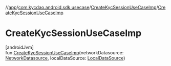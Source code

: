 //[app](../../../index.md)/[com.kycdao.android.sdk.usecase](../index.md)/[CreateKycSessionUseCaseImp](index.md)/[CreateKycSessionUseCaseImp](-create-kyc-session-use-case-imp.md)

# CreateKycSessionUseCaseImp

[androidJvm]\
fun [CreateKycSessionUseCaseImp](-create-kyc-session-use-case-imp.md)(networkDatasource: [NetworkDatasource](../../com.kycdao.android.sdk.network/-network-datasource/index.md), localDataSource: [LocalDataSource](../../com.kycdao.android.sdk.db/-local-data-source/index.md))
